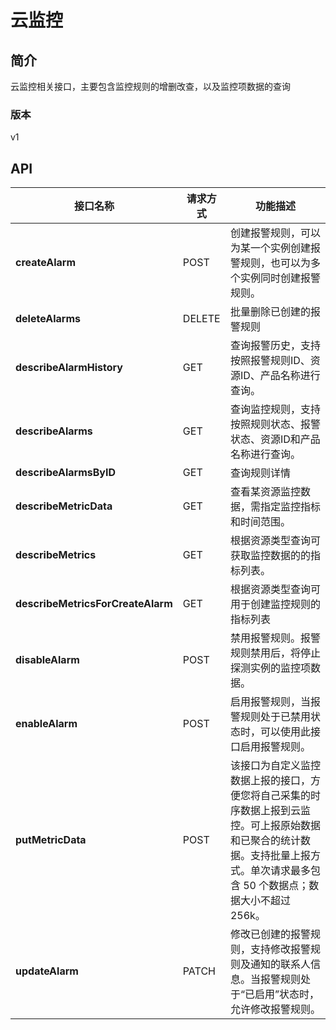 # 云监控


## 简介
云监控相关接口，主要包含监控规则的增删改查，以及监控项数据的查询


### 版本
v1


## API
|接口名称|请求方式|功能描述|
|---|---|---|
|**createAlarm**|POST|创建报警规则，可以为某一个实例创建报警规则，也可以为多个实例同时创建报警规则。|
|**deleteAlarms**|DELETE|批量删除已创建的报警规则|
|**describeAlarmHistory**|GET|查询报警历史，支持按照报警规则ID、资源ID、产品名称进行查询。|
|**describeAlarms**|GET|查询监控规则，支持按照规则状态、报警状态、资源ID和产品名称进行查询。|
|**describeAlarmsByID**|GET|查询规则详情|
|**describeMetricData**|GET|查看某资源监控数据，需指定监控指标和时间范围。|
|**describeMetrics**|GET|根据资源类型查询可获取监控数据的的指标列表。|
|**describeMetricsForCreateAlarm**|GET|根据资源类型查询可用于创建监控规则的指标列表|
|**disableAlarm**|POST|禁用报警规则。报警规则禁用后，将停止探测实例的监控项数据。|
|**enableAlarm**|POST|启用报警规则，当报警规则处于已禁用状态时，可以使用此接口启用报警规则。|
|**putMetricData**|POST|该接口为自定义监控数据上报的接口，方便您将自己采集的时序数据上报到云监控。可上报原始数据和已聚合的统计数据。支持批量上报方式。单次请求最多包含 50 个数据点；数据大小不超过 256k。|
|**updateAlarm**|PATCH|修改已创建的报警规则，支持修改报警规则及通知的联系人信息。当报警规则处于“已启用”状态时，允许修改报警规则。|
